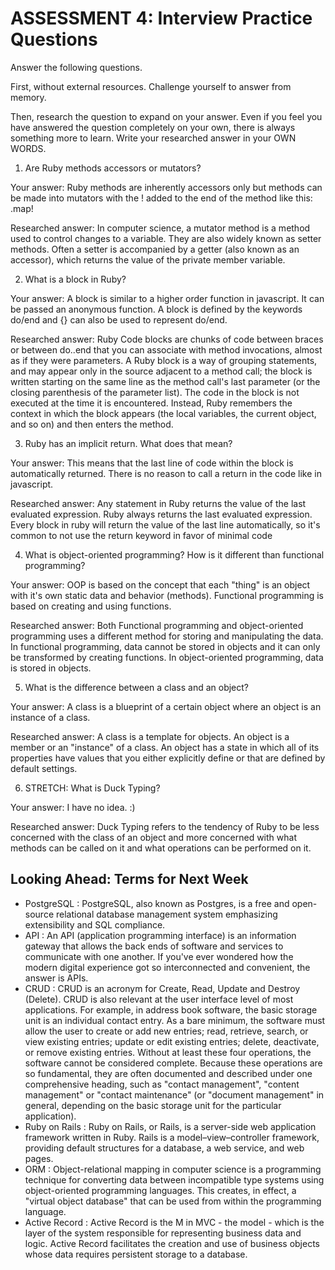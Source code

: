 # ASSESSMENT 4: Interview Practice Questions

Answer the following questions.

First, without external resources. Challenge yourself to answer from memory.

Then, research the question to expand on your answer. Even if you feel you have
answered the question completely on your own, there is always something more to
learn. Write your researched answer in your OWN WORDS.

1. Are Ruby methods accessors or mutators?

Your answer: Ruby methods are inherently accessors only but methods can be made
into mutators with the ! added to the end of the method like this: .map!

Researched answer: In computer science, a mutator method is a method used to
control changes to a variable. They are also widely known as setter methods.
Often a setter is accompanied by a getter (also known as an accessor), which
returns the value of the private member variable.

2. What is a block in Ruby?

Your answer: A block is similar to a higher order function in javascript. It can
be passed an anonymous function. A block is defined by the keywords do/end and
{} can also be used to represent do/end.

Researched answer: Ruby Code blocks are chunks of code between braces or between
do..end that you can associate with method invocations, almost as if they were
parameters. A Ruby block is a way of grouping statements, and may appear only in
the source adjacent to a method call; the block is written starting on the same
line as the method call's last parameter (or the closing parenthesis of the
parameter list). The code in the block is not executed at the time it is
encountered. Instead, Ruby remembers the context in which the block appears (the
local variables, the current object, and so on) and then enters the method.

3. Ruby has an implicit return. What does that mean?

Your answer: This means that the last line of code within the block is
automatically returned. There is no reason to call a return in the code like in
javascript.

Researched answer: Any statement in Ruby returns the value of the last evaluated
expression. Ruby always returns the last evaluated expression. Every block in
ruby will return the value of the last line automatically, so it's common to not
use the return keyword in favor of minimal code

4. What is object-oriented programming? How is it different than functional
   programming?

Your answer: OOP is based on the concept that each "thing" is an object with
it's own static data and behavior (methods). Functional programming is based on
creating and using functions.

Researched answer: Both Functional programming and object-oriented programming
uses a different method for storing and manipulating the data. In functional
programming, data cannot be stored in objects and it can only be transformed by
creating functions. In object-oriented programming, data is stored in objects.

5. What is the difference between a class and an object?

Your answer: A class is a blueprint of a certain object where an object is an
instance of a class.

Researched answer: A class is a template for objects. An object is a member or
an "instance" of a class. An object has a state in which all of its properties
have values that you either explicitly define or that are defined by default
settings.

6. STRETCH: What is Duck Typing?

Your answer: I have no idea. :)

Researched answer: Duck Typing refers to the tendency of Ruby to be less
concerned with the class of an object and more concerned with what methods can
be called on it and what operations can be performed on it.

## Looking Ahead: Terms for Next Week

- PostgreSQL : PostgreSQL, also known as Postgres, is a free and open-source
  relational database management system emphasizing extensibility and SQL
  compliance.
- API : An API (application programming interface) is an information gateway
  that allows the back ends of software and services to communicate with one
  another. If you've ever wondered how the modern digital experience got so
  interconnected and convenient, the answer is APIs.
- CRUD : CRUD is an acronym for Create, Read, Update and Destroy (Delete). CRUD
  is also relevant at the user interface level of most applications. For
  example, in address book software, the basic storage unit is an individual
  contact entry. As a bare minimum, the software must allow the user to create
  or add new entries; read, retrieve, search, or view existing entries; update
  or edit existing entries; delete, deactivate, or remove existing entries.
  Without at least these four operations, the software cannot be considered
  complete. Because these operations are so fundamental, they are often
  documented and described under one comprehensive heading, such as "contact
  management", "content management" or "contact maintenance" (or "document
  management" in general, depending on the basic storage unit for the particular
  application).
- Ruby on Rails : Ruby on Rails, or Rails, is a server-side web application
  framework written in Ruby. Rails is a model–view–controller framework,
  providing default structures for a database, a web service, and web pages.
- ORM : Object-relational mapping in computer science is a programming technique
  for converting data between incompatible type systems using object-oriented
  programming languages. This creates, in effect, a "virtual object database"
  that can be used from within the programming language.
- Active Record : Active Record is the M in MVC - the model - which is the layer
  of the system responsible for representing business data and logic. Active
  Record facilitates the creation and use of business objects whose data
  requires persistent storage to a database.
